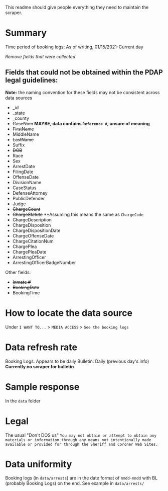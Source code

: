 This readme should give people everything they need to maintain the scraper.

# Summary

Time period of booking logs: As of writing, 01/15/2021-Current day

_Remove fields that were collected_
## Fields that could not be obtained within the PDAP legal guidelines:
**Note:** the naming convention for these fields may not be consistent across data sources
* _id
* _state
* _county
* ~~CaseNum~~ **MAYBE, data contains `Reference #`, unsure of meaning**
* ~~FirstName~~
* MiddleName
* ~~LastName~~
* Suffix
* ~~DOB~~
* Race
* Sex
* ArrestDate
* FilingDate
* OffenseDate
* DivisionName
* CaseStatus
* DefenseAttorney
* PublicDefender
* Judge
* ~~ChargeCount~~
* ~~ChargeStatute~~   **Assuming this means the same as `ChargeCode`
* ~~ChargeDescription~~
* ChargeDisposition
* ChargeDispositionDate
* ChargeOffenseDate
* ChargeCitationNum
* ChargePlea
* ChargePleaDate
* ArrestingOfficer
* ArrestingOfficerBadgeNumber


Other fields:
* ~~Inmate #~~
* ~~BookingDate~~
* ~~BookingTime~~

# How to locate the data source
Under `I WANT TO...` > `MEDIA ACCESS` > `See the booking logs`

# Data refresh rate
Booking Logs: Appears to be daily
Bulletin: Daily (previous day's info) **Currently no scraper for bulletin**

# Sample response
In the `data` folder

# Legal
The usual "Don't DOS us"
`You may not obtain or attempt to obtain any materials or information through any means not intentionally made available or provided for through the Sheriff and Coroner Web Sites.`


# Data uniformity
Booking logs (in `data/arrests`) are in the date format of `mmdd-mmdd` with BL (probably Booking Logs) on the end. See example in `data/arrests/`

